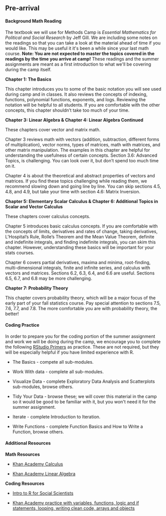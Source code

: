 ## Pre-arrival

#### Background Math Reading

The textbook we will use for Methods Camp is *Essential Mathematics for Political and Social Research* by Jeff Gill. We are including some notes on the readings so that you can take a look at the material ahead of time if you would like. This may be useful it it's been a while since your last math course. **Note: You are not expected to master the topics covered in the readings by the time you arrive at camp!** These readings and the summer assignments are meant as a first introduction to what we'll be covering during the camp itself.

**Chapter 1: The Basics**

This chapter introduces you to some of the basic notation you will see used during camp and in classes. It also reviews the concepts of indexing, functions, polynomial functions, exponents, and logs. Reviewing the notation will be helpful to all students. If you are comfortable with the other concepts, this chapter shouldn’t take too much of your time.

**Chapter 3: Linear Algebra & Chapter 4: Linear Algebra Continued**

These chapters cover vector and matrix math.

Chapter 3 reviews math with vectors (addition, subtraction, different forms of multiplication), vector norms, types of matrices, math with matrices, and other matrix manipulation. The examples in this chapter are helpful for understanding the usefulness of certain concepts. Section 3.6: Advanced Topics, is challenging. You can look over it, but don’t spend too much time on it.

Chapter 4 is about the theoretical and abstract properties of vectors and matrices. If you find these topics challenging while reading them, we recommend slowing down and going line by line. You can skip sections 4.5, 4.8, and 4.9, but take your time with section 4.6: Matrix Inversion.

**Chapter 5: Elementary Scalar Calculus & Chapter 6: Additional Topics in Scalar and Vector Calculus**

These chapters cover calculus concepts.

Chapter 5 introduces basic calculus concepts. If you are comfortable with the concepts of limits, derivatives and rates of change, taking derivatives, L’Hospital’s Rule, Rolle’s Theorem and the Mean Value Theorem, definite and indefinite integrals, and finding indefinite integrals, you can skim this chapter. However, understanding these basics will be important for your stats courses.

Chapter 6 covers partial derivatives, maxima and minima, root-finding, multi-dimensional integrals, finite and infinite series, and calculus with vectors and matrices. Sections 6.2, 6.3, 6.4, and 6.6 are useful. Sections 6.5, 6.7, and 6.8 may be more challenging.

**Chapter 7: Probability Theory**

This chapter covers probability theory, which will be a major focus of the early part of your fall statistics course. Pay special attention to sections 7.5, 7.6, 7.7, and 7.8. The more comfortable you are with probability theory, the better!

#### Coding Practice

In order to prepare you for the coding portion of the summer assignment and work we will be doing during the camp, we encourage you to complete the following [RStudio Primers](https://rstudio.cloud/learn/primers) as practice. These are not required, but they will be especially helpful if you have limited experience with R.

- The Basics - compete all sub-modules.

- Work With data - complete all sub-modules.

- Visualize Data - complete Exploratory Data Analysis and Scatterplots sub-modules, browse others.

- Tidy Your Data - browse these; we will cover this material in the camp so it would be good to be familiar with it, but you won't need it for the summer assignment.

- Iterate - complete Introduction to Iteration.

- Write Functions - complete Function Basics and How to Write a Function, browse others.  


#### Additional Resources

**Math Resources**

- [Khan Academy Calculus](https://www.khanacademy.org/math/calculus-home)

- [Khan Academy Linear Algebra](https://www.khanacademy.org/math/linear-algebra)

**Coding Resources**

- [Intro to R for Social Scientists](https://clanfear.github.io/CSSS508/)

- [Khan Academy practice with variables, functions, logic and if statements, looping, writing clean code, arrays and objects](https://www.khanacademy.org/computing/computer-programming)

